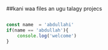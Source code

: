 ##kani waa files an ugu talagy projecs

```javascript

const name  = 'abdullahi'
if(name == 'abdullah'){
    console.log('welcome')
}